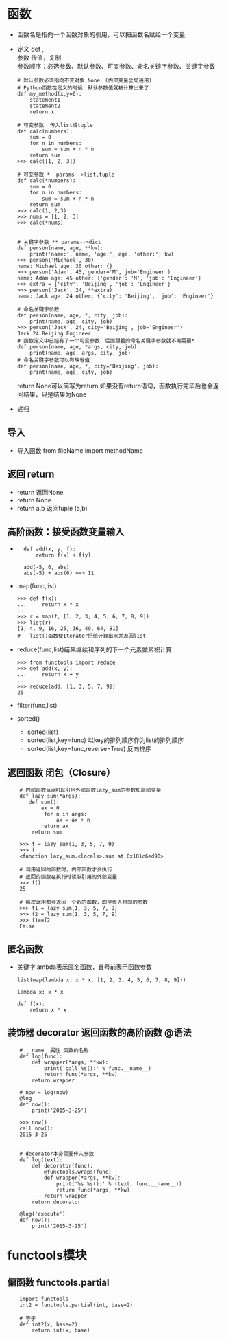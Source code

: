 #	函数
+	函数名是指向一个函数对象的引用，可以把函数名赋给一个变量
+	定义 def , 
	<br>参数 传值，复制
	<br>参数顺序：必选参数、默认参数、可变参数、命名关键字参数、关键字参数

		# 默认参数必须指向不变对象,None，(内部变量全局通用)
		# Python函数在定义的时候，默认参数值就被计算出来了
		def my_method(x,y=0):
    		statement1
			statement2
			return x
		
		# 可变参数  传入list或tuple
		def calc(numbers):
    		sum = 0
    		for n in numbers:
        		sum = sum + n * n
    		return sum
		>>> calc([1, 2, 3])

		# 可变参数 *  params-->list,tuple
		def calc(*numbers):
    		sum = 0
    		for n in numbers:
        		sum = sum + n * n
    		return sum
		>>> calc(1, 2,3)
		>>> nums = [1, 2, 3]
		>>> calc(*nums)
		

		# 关键字参数 ** params-->dict
		def person(name, age, **kw):
    		print('name:', name, 'age:', age, 'other:', kw)
		>>> person('Michael', 30)
		name: Michael age: 30 other: {}
		>>> person('Adam', 45, gender='M', job='Engineer')
		name: Adam age: 45 other: {'gender': 'M', 'job': 'Engineer'}
		>>> extra = {'city': 'Beijing', 'job': 'Engineer'}
		>>> person('Jack', 24, **extra)
		name: Jack age: 24 other: {'city': 'Beijing', 'job': 'Engineer'}
		
		# 命名关键字参数
		def person(name, age, *, city, job):
    		print(name, age, city, job)
		>>> person('Jack', 24, city='Beijing', job='Engineer')
		Jack 24 Beijing Engineer
		# 函数定义中已经有了一个可变参数，后面跟着的命名关键字参数就不再需要*
		def person(name, age, *args, city, job):
    		print(name, age, args, city, job)
		# 命名关键字参数可以有缺省值
		def person(name, age, *, city='Beijing', job):
    		print(name, age, city, job)

	return None可以简写为return
	如果没有return语句，函数执行完毕后也会返回结果，只是结果为None
+	递归

##	导入
+	导入函数 from fileName import methodName

##	返回 return
+	return	返回None
+	return None
+	return a,b	返回tuple (a,b)


##	高阶函数：接受函数变量输入

+	
		def add(x, y, f):
		    return f(x) + f(y)
		
		add(-5, 6, abs)
		abs(-5) + abs(6) ==> 11

+	map(func,list)

		>>> def f(x):
		...     return x * x
		...
		>>> r = map(f, [1, 2, 3, 4, 5, 6, 7, 8, 9])
		>>> list(r)
		[1, 4, 9, 16, 25, 36, 49, 64, 81]
		#	list()函数使Iterator把值计算出来并返回list

+	reduce(func,list)结果继续和序列的下一个元素做累积计算

		>>> from functools import reduce
		>>> def add(x, y):
		...     return x + y
		...
		>>> reduce(add, [1, 3, 5, 7, 9])
		25

+	filter(func,list)

+	sorted()
	+	sorted(list)
	+	sorted(list,key=func) 以key的排列顺序作为list的排列顺序
	+	sorted(list,key=func,reverse=True) 反向排序


##	返回函数 闭包（Closure）

		# 内部函数sum可以引用外部函数lazy_sum的参数和局部变量
		def lazy_sum(*args):
 		   def sum():
 		       ax = 0
		        for n in args:
		            ax = ax + n
 		       return ax
		    return sum
		
		>>> f = lazy_sum(1, 3, 5, 7, 9)
		>>> f
		<function lazy_sum.<locals>.sum at 0x101c6ed90>
		
		# 调用返回的函数时，内部函数才会执行
		# 返回的函数在执行时读取引用的外部变量
		>>> f()
		25
		
		# 每次调用都会返回一个新的函数，即使传入相同的参数
		>>> f1 = lazy_sum(1, 3, 5, 7, 9)
		>>> f2 = lazy_sum(1, 3, 5, 7, 9)
		>>> f1==f2
		False


##	匿名函数

+	关键字lambda表示匿名函数，冒号前表示函数参数

		list(map(lambda x: x * x, [1, 2, 3, 4, 5, 6, 7, 8, 9]))
		
		lambda x: x * x
		
		def f(x):
		    return x * x


##	装饰器 decorator 返回函数的高阶函数 @语法

		# __name__属性 函数的名称
		def log(func):
		    def wrapper(*args, **kw):
		        print('call %s():' % func.__name__)
		        return func(*args, **kw)
		    return wrapper
		
		# now = log(now)
		@log
		def now():
		    print('2015-3-25')
		
		>>> now()
		call now():
		2015-3-25


		# decorator本身需要传入参数
		def log(text):
		    def decorator(func):
				@functools.wraps(func)
		        def wrapper(*args, **kw):
		            print('%s %s():' % (text, func.__name__))
		            return func(*args, **kw)
		        return wrapper
		    return decorator

		@log('execute')
		def now():
		    print('2015-3-25')


#	functools模块

##	偏函数 functools.partial

		import functools
		int2 = functools.partial(int, base=2)
		
		# 等于
		def int2(x, base=2):
		    return int(x, base)
		















